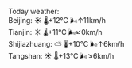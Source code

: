 Today weather:  
Beijing: ☀️ 🌡️+12°C 🌬️↑11km/h  
Tianjin: ☀️ 🌡️+11°C 🌬️↙0km/h  
Shijiazhuang: ⛅️  🌡️+10°C 🌬️↑6km/h  
Tangshan: ☀️ 🌡️+13°C 🌬️↘6km/h  
